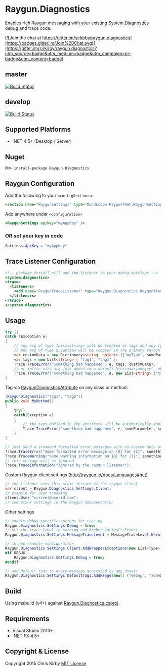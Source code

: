# Raygun.Diagnostics #

Enables rich Raygun messaging with your existing System.Diagnostics debug and trace code. 

[![Join the chat at https://gitter.im/sirkirby/raygun.diagnostics](https://badges.gitter.im/Join%20Chat.svg)](https://gitter.im/sirkirby/raygun.diagnostics?utm_source=badge&utm_medium=badge&utm_campaign=pr-badge&utm_content=badge) 

## master ##
[![Build Status](https://travis-ci.org/sirkirby/raygun.diagnostics.svg?branch=master)](https://travis-ci.org/sirkirby/raygun.diagnostics)

## develop ##
[![Build Status](https://travis-ci.org/sirkirby/raygun.diagnostics.svg?branch=develop)](https://travis-ci.org/sirkirby/raygun.diagnostics)

## Supported Platforms

* .NET 4.5+ (Desktop / Server)

## Nuget ##

`PM> install-package Raygun.Diagnostics`

## Raygun Configuration ##
Add the following to your `<configSections>`

```xml
<section name="RaygunSettings" type="Mindscape.Raygun4Net.RaygunSettings, Mindscape.Raygun4Net" />
```
Add anywhere under `<configuration>`
``` xml
<RaygunSettings apikey="myAppKey" />
```

### OR set your key in code ###

```c#
Settings.ApiKey = "myAppKey"
```

## Trace Listener Configuration ##
```xml
<!-- package install will add the listener to your debug settings -->
<system.diagnostics>
<trace>
  <listeners>
    <add name="RaygunTraceListener" type="Raygun.Diagnostics.RaygunTraceListener, Raygun.Diagnostics" />
  </listeners>
</trace>
</system.diagnostics>
```

## Usage ##

```c#
try {}
catch (Exception e)
{
	// any arg of type IList<string> will be treated as tags and any type of IDictionary will be treated as custom data	
	// any arg of type Exception will be wrapped in the primary raygun exception object
	var customData = new Dictionary<string, object> {{"myType", someParameter}};
	var tags = new List<string> { "tag1", "tag1" };	
	Trace.TraceError("Something bad happened", e, tags, customData);
	// or inline with arg just added to a default Dictionary<object, object> object
	Trace.TraceError("something bad happened", e, new List<string> {"tag1"}, someParameter, someObject);
}
```
Tag via [RaygunDiagnosticsAttribute](src/Raygun.Diagnostics/RaygunDiagnosticsAttribute.cs) on any class or method:

```c#
[RaygunDiagnostics("tag1", "tag2")]
public void MyMethod()
{
	try{}
	catch(Exception e)
	{
		// the tags defined in the attribute will be automatically applied via reflection
		Trace.TraceError("something bad happened", e, someParameter, someObject);	
	}
}
```

```c#
// just send a standard formatted error messages with no custom data or tags (unless auto tag is enabled)
Trace.TraceError("Some formatted error message on {0} for {1}", something, otherThing);
Trace.TraceWarning("Some warning information on {0} for {1}", something, otherThing);
// this message will be ignored
Trace.TraceInformation("Ignored by the raygun listener");
```

Custom Raygun client settings (http://raygun.io/docs/Languages#net)
```c#
// the listener uses this staic instace of the raygun client
var client = Raygun.Diagnostics.Settings.Client;
// example for user tracking
client.User "current@userid.com";
// see other settings in the Raygun documentation
```

Other settings
```c#
// enable debug specific options for tracing
Raygun.Diagnostics.Settings.Debug = true;
// set the trace level to Warning and higher (default:Error)
Raygun.Diagnostics.Settings.MessageTraceLevel = MessageTraceLevel.Warning;

// in app example configuration
Raygun.Diagnostics.Settings.Client.AddWrapperExceptions(new List<Type> { typeof(MyCustomWrapperException) }.ToArray());
#if DEBUG	
	Raygun.Diagnostics.Settings.Debug = true;	
#endif

// add default tags to every message generated by app domain
Raygun.Diagnostics.Settings.DefaultTags.AddRange(new[] {"debug", "someDynamicString"});
```

## Build ##
Using msbuild (v4+) against [Raygun.Diagnostics.csproj](src/Raygun.Diagnostics/Raygun.Diagnostics.csproj).


## Requirements ##
- Visual Studio 2013+
- .NET FX 4.5+

## Copyright & License ##

Copyright 2015 Chris Kirby
[MIT License](LICENSE.txt)

